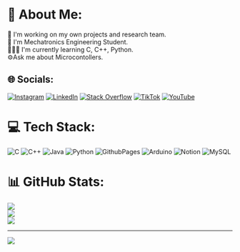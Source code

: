 # 💫 About Me:
🦾 I'm working on my own projects and research team.<br>🤖 I'm Mechatronics Engineering Student.<br>👨🏽‍💻 I'm currently learning C, C++, Python.<br>⚙️Ask me about Microcontollers.


## 🌐 Socials:
[![Instagram](https://img.shields.io/badge/Instagram-%23E4405F.svg?logo=Instagram&logoColor=white)](https://instagram.com/another_mechatronic) [![LinkedIn](https://img.shields.io/badge/LinkedIn-%230077B5.svg?logo=linkedin&logoColor=white)](https://linkedin.com/in/alejandro-reyes-leon) [![Stack Overflow](https://img.shields.io/badge/-Stackoverflow-FE7A16?logo=stack-overflow&logoColor=white)](https://stackoverflow.com/users/23206463) [![TikTok](https://img.shields.io/badge/TikTok-%23000000.svg?logo=TikTok&logoColor=white)](https://tiktok.com/@another.mechatronic) [![YouTube](https://img.shields.io/badge/YouTube-%23FF0000.svg?logo=YouTube&logoColor=white)](https://youtube.com/@another_26) 

# 💻 Tech Stack:
![C](https://img.shields.io/badge/c-%2300599C.svg?style=flat&logo=c&logoColor=white) ![C++](https://img.shields.io/badge/c++-%2300599C.svg?style=flat&logo=c%2B%2B&logoColor=white) ![Java](https://img.shields.io/badge/java-%23ED8B00.svg?style=flat&logo=openjdk&logoColor=white) ![Python](https://img.shields.io/badge/python-3670A0?style=flat&logo=python&logoColor=ffdd54) ![GithubPages](https://img.shields.io/badge/github%20pages-121013?style=flat&logo=github&logoColor=white) ![Arduino](https://img.shields.io/badge/-Arduino-00979D?style=flat&logo=Arduino&logoColor=white) ![Notion](https://img.shields.io/badge/Notion-%23000000.svg?style=flat&logo=notion&logoColor=white) ![MySQL](https://img.shields.io/badge/mysql-%2300000f.svg?style=flat&logo=mysql&logoColor=white)

# 📊 GitHub Stats:
![](https://github-readme-stats.vercel.app/api?username=4l3j026&theme=chartreuse-dark&hide_border=false&include_all_commits=false&count_private=false)<br/>
![](https://github-readme-streak-stats.herokuapp.com/?user=4l3j026&theme=chartreuse-dark&hide_border=false)<br/>
![](https://github-readme-stats.vercel.app/api/top-langs/?username=4l3j026&theme=chartreuse-dark&hide_border=false&include_all_commits=false&count_private=false&layout=compact)

---
[![](https://visitcount.itsvg.in/api?id=4l3j026&icon=0&color=0)](https://visitcount.itsvg.in)

<!-- Proudly created with GPRM ( https://gprm.itsvg.in ) -->
